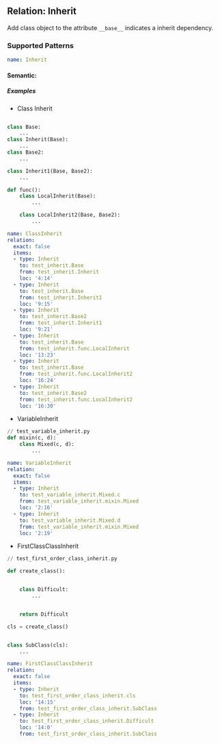 ## Relation: Inherit
Add class object to the attribute `__base__` indicates a inherit dependency.

### Supported Patterns
```yaml
name: Inherit
```

#### Semantic: 

##### Examples

- Class Inherit
```python

class Base:
    ...
class Inherit(Base):
    ...
class Base2:
    ...

class Inherit1(Base, Base2):
    ...

def func():
    class LocalInherit(Base):
        ...

    class LocalInherit2(Base, Base2):
        ...


```
```yaml
name: ClassInherit
relation:
  exact: false
  items:
  - type: Inherit
    to: test_inherit.Base
    from: test_inherit.Inherit
    loc: '4:14'
  - type: Inherit
    to: test_inherit.Base
    from: test_inherit.Inherit1
    loc: '9:15'
  - type: Inherit
    to: test_inherit.Base2
    from: test_inherit.Inherit1
    loc: '9:21'
  - type: Inherit
    to: test_inherit.Base
    from: test_inherit.func.LocalInherit
    loc: '13:23'
  - type: Inherit
    to: test_inherit.Base
    from: test_inherit.func.LocalInherit2
    loc: '16:24'
  - type: Inherit
    to: test_inherit.Base2
    from: test_inherit.func.LocalInherit2
    loc: '16:30'
```
- VariableInherit
```python
// test_variable_inherit.py
def mixin(c, d):
    class Mixed(c, d):
        ...
```

```yaml
name: VariableInherit
relation:
  exact: false
  items:
  - type: Inherit
    to: test_variable_inherit.Mixed.c
    from: test_variable_inherit.mixin.Mixed
    loc: '2:16'
  - type: Inherit
    to: test_variable_inherit.Mixed.d
    from: test_variable_inherit.mixin.Mixed
    loc: '2:19'
```

- FirstClassClassInherit
```python
// test_first_order_class_inherit.py

def create_class():


    class Difficult:
        ...


    return Difficult

cls = create_class()


class SubClass(cls):
    ...

```

```yaml
name: FirstClassClassInherit
relation:
  exact: false
  items:
  - type: Inherit
    to: test_first_order_class_inherit.cls
    loc: '14:15'
    from: test_first_order_class_inherit.SubClass
  - type: Inherit
    to: test_first_order_class_inherit.Difficult
    loc: '14:0'
    from: test_first_order_class_inherit.SubClass
```
